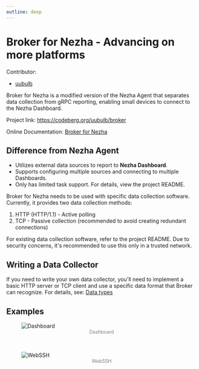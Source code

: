 ```yaml
---
outline: deep
---
```


# Broker for Nezha - Advancing on more platforms
Contributor: 
+ [uubulb](https://codeberg.org/uubulb)

Broker for Nezha is a modified version of the Nezha Agent that separates data collection from gRPC reporting, enabling small devices to connect to the Nezha Dashboard.

Project link: <https://codeberg.org/uubulb/broker>

Online Documentation: [Broker for Nezha](https://broker.kuzu.uk/)

## Difference from Nezha Agent
- Utilizes external data sources to report to **Nezha Dashboard**.
- Supports configuring multiple sources and connecting to multiple Dashboards.
- Only has limited task support. For details, view the project README.

Broker for Nezha needs to be used with specific data collection software. Currently, it provides two data collection methods:
1. HTTP (HTTP/1.1) - Active polling
2. TCP - Passive collection (recommended to avoid creating redundant connections)

For existing data collection software, refer to the project README. Due to security concerns, it's recommended to use this only in a trusted network.

## Writing a Data Collector
If you need to write your own data collector, you'll need to implement a basic HTTP server or TCP client and use a specific data format that Broker can recognize. For details, see: [Data types](https://broker.kuzu.uk/en/configuration/type/)

## Examples
<figure>
    <img src="/images/case7/dashboard.jpg" alt="Dashboard">
    <figcaption style="font-size: 0.9em; color: gray; text-align: center;">
    Dashboard
    </figcaption>
</figure>
<br />
<figure>
    <img src="/images/case7/webssh.jpg" alt="WebSSH">
    <figcaption style="font-size: 0.9em; color: gray; text-align: center;">
    WebSSH
    </figcaption>
</figure>
